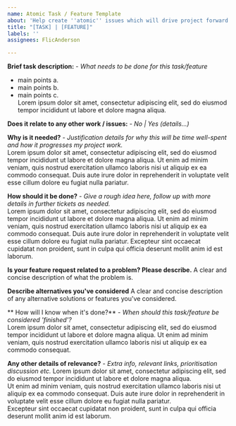 ```yaml
---
name: Atomic Task / Feature Template
about: 'Help create ''atomic'' issues which will drive project forward. '
title: "[TASK] | [FEATURE]"
labels: ''
assignees: FlicAnderson

---
```


**Brief task description:**  - *What needs to be done for this task/feature*    
  - main points a.     
  - main points b.    
  - main points c.    
Lorem ipsum dolor sit amet, consectetur adipiscing elit, sed do eiusmod tempor incididunt ut labore et dolore magna aliqua. 
 
**Does it relate to any other work / issues:** - *No | Yes (details...)*   

**Why is it needed?** - *Justification details for why this will be time well-spent and how it progresses my project work.*   
Lorem ipsum dolor sit amet, consectetur adipiscing elit, sed do eiusmod tempor incididunt ut labore et dolore magna aliqua. Ut enim ad minim veniam, quis nostrud exercitation ullamco laboris nisi ut aliquip ex ea commodo consequat. Duis aute irure dolor in reprehenderit in voluptate velit esse cillum dolore eu fugiat nulla pariatur.

**How should it be done?** - *Give a rough idea here, follow up with more details in further tickets as needed.*    
Lorem ipsum dolor sit amet, consectetur adipiscing elit, sed do eiusmod tempor incididunt ut labore et dolore magna aliqua. Ut enim ad minim veniam, quis nostrud exercitation ullamco laboris nisi ut aliquip ex ea commodo consequat. Duis aute irure dolor in reprehenderit in voluptate velit esse cillum dolore eu fugiat nulla pariatur. Excepteur sint occaecat cupidatat non proident, sunt in culpa qui officia deserunt mollit anim id est laborum.  

**Is your feature request related to a problem? Please describe.**
A clear and concise description of what the problem is. 

**Describe alternatives you've considered**
A clear and concise description of any alternative solutions or features you've considered.

** How will I know when it's done?** - *When should this task/feature be considered 'finished'?*    
Lorem ipsum dolor sit amet, consectetur adipiscing elit, sed do eiusmod tempor incididunt ut labore et dolore magna aliqua. Ut enim ad minim veniam, quis nostrud exercitation ullamco laboris nisi ut aliquip ex ea commodo consequat.  

**Any other details of relevance?** - *Extra info, relevant links, prioritisation discussion etc.* 
Lorem ipsum dolor sit amet, consectetur adipiscing elit, sed do eiusmod tempor incididunt ut labore et dolore magna aliqua.   
Ut enim ad minim veniam, quis nostrud exercitation ullamco laboris nisi ut aliquip ex ea commodo consequat. Duis aute irure dolor in reprehenderit in voluptate velit esse cillum dolore eu fugiat nulla pariatur.   
Excepteur sint occaecat cupidatat non proident, sunt in culpa qui officia deserunt mollit anim id est laborum.
